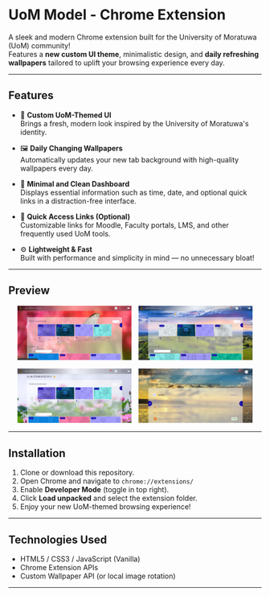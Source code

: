 # UoM Model - Chrome Extension

A sleek and modern Chrome extension built for the University of Moratuwa (UoM) community!  
Features a **new custom UI theme**, minimalistic design, and **daily refreshing wallpapers** tailored to uplift your browsing experience every day.

---

## Features

- 🎨 **Custom UoM-Themed UI**  
  Brings a fresh, modern look inspired by the University of Moratuwa's identity.

- 🖼️ **Daily Changing Wallpapers**  
  Automatically updates your new tab background with high-quality wallpapers every day.

- 🧭 **Minimal and Clean Dashboard**  
  Displays essential information such as time, date, and optional quick links in a distraction-free interface.

- 🔗 **Quick Access Links (Optional)**  
  Customizable links for Moodle, Faculty portals, LMS, and other frequently used UoM tools.

- ⚙️ **Lightweight & Fast**  
  Built with performance and simplicity in mind — no unnecessary bloat!

---

## Preview

<p align="center">
  <img src="assets/Screenshot1.png" alt="Screenshot 1" width="45%" style="margin-right:10px;"/>
  <img src="assets/Screenshot3.png" alt="Screenshot 2" width="45%"/>
</p>
<p align="center">
  <img src="assets/Screenshot2.png" alt="Screenshot 1" width="45%" style="margin-right:10px;"/>
  <img src="assets/Screenshot4.png" alt="Screenshot 2" width="45%"/>
</p>

---

## Installation

1. Clone or download this repository.
2. Open Chrome and navigate to `chrome://extensions/`
3. Enable **Developer Mode** (toggle in top right).
4. Click **Load unpacked** and select the extension folder.
5. Enjoy your new UoM-themed browsing experience!

---

## Technologies Used

- HTML5 / CSS3 / JavaScript (Vanilla)
- Chrome Extension APIs
- Custom Wallpaper API (or local image rotation)

---


